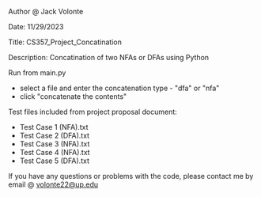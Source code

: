Author @ Jack Volonte 

Date: 11/29/2023

Title: CS357_Project_Concatination

Description: Concatination of two NFAs or DFAs using Python

Run from main.py
  - select a file and enter the concatenation type - "dfa" or "nfa"
  - click "concatenate the contents"

Test files included from project proposal document:
  - Test Case 1 (NFA).txt
  - Test Case 2 (DFA).txt
  - Test Case 3 (NFA).txt
  - Test Case 4 (NFA).txt
  - Test Case 5 (DFA).txt

If you have any questions or problems with the code, please contact me by email @ volonte22@up.edu
